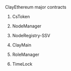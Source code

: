 ClayEthereum major contracts

1. CsToken

2. NodeManager

3. NodeRegistry-SSV

4. ClayMain

5. RoleManager

6. TimeLock